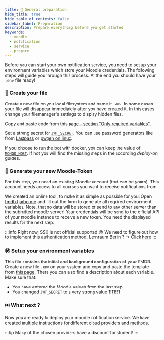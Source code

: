 ```yaml
---
title: 🍳 General preparation
hide_title: true
hide_table_of_contents: false
sidebar_label: Preparation
description: Prepare everything before you get started
keywords:
  - moodle
  - notification
  - service
  - prepare
---
```


Before you can start your own notification service, you need to set up your environment variables which store your Moodle credentials. The following steps will guide you through this process. At the end you should have your `.env` file ready!

### 📁 Create your file

Create a new file on you local filesystem and name it `.env`. In some cases your file will disappear immediately after you have created it. In this cases change your filemanager's settings to display hidden files.

Copy and paste code from this [page - section "Only required variables"](../advanced-guides/what-is-inside-env.md#only-required-variables). 

Set a strong secret for [`JWT_SECRET`](../advanced-guides/what-is-inside-env.md#-jwt_secret-%EF%B8%8F). You can use password generators like from [Lastpass](https://www.lastpass.com/de/password-generator) or [pwgen on linux](https://linux.die.net/man/1/pwgen). 

If you choose to run the bot with docker, you can keep the value of [`MONGO_HOST`](../advanced-guides/what-is-inside-env.md#-mongo_host). If not you will find the missing steps in the according _deploy-on_ guides.

### 🏫 Generate your new Moodle-Token

For this step, you need an existing Moodle account (that can be yours). This account needs access to all courses you want to receive notifications from.

We created an online tool, to make it as simple as possible for you: Open [fmdb.tjarbo.me](http://fmdb.tjarbo.me) and fill out the form to generate all required environment variables. Note, that no data will be stored or send to any other server than the submitted moodle server! Your credentials will be send to the official API of your moodle instance to receive a new token. You need the displayed results for the next step.  

:::info
Right now, SSO is not official supported ☹️ We need to figure out how to implement this authentication method. Lernraum Berlin ? -> Click [here](https://github.com/tjarbo/discord-moodle-bot/issues/83#issuecomment-757985921)
:::

### ㊙️ Setup your environment variables

This file contains the initial and background configuration of your FMDB. Create a new file `.env` on your system and copy and paste the template from [this page](what-is-inside-env.md). There you can also find a description about each variable. Make sure that:

- You have entered the Moodle values from the last step.
- You changed `JWT_SECRET` to a very strong value 1!11!!!1 

### ⏭️ What next ?

Now you are ready to deploy your moodle notification service. We have created multiple instructions for different cloud providers and methods. 

:::tip
Many of the chosen providers have a discount for student! 
::: 